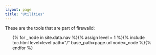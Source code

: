 ```yaml
---
layout: page
title: "Utilities"
---
```


These are the tools that are part of firewalld:

<ul>
{% for _node in site.data.nav %}{% assign level = 1 %}{% include toc.html level=level path="/" base_path=page.url node=_node %}{% endfor %}
</ul>
